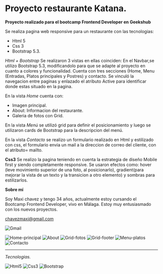 # Proyecto restaurante Katana.

**Proyecto realizado para el bootcamp Frontend Developer en Geekshub**

Se realiza pagina web responsive para un restaurante con las tecnologias:

- Html 5
- Css 3
- Bootstrap 5.3.

_Html + Bootstrap_
Se realizaron 3 vistas en ellas coinciden:
En el Navbar,se utilizo Bootstrap 5.3, modificandolo para que se adapte al proyecto en cuanto a colores y funcionalidad. Cuenta con tres secciones (Home, Menu (Entradas, Platos principales y Postres) y contacto. Se vinculó la navegacion entre paginas y enlazado el atributo Active para identificar donde estas situado en la pagina.

En la vista _Home_ cuenta con:

- Imagen principal.
- About: Informacion del restaurante.
- Galeria de fotos con Grid.

En la vista _Menú_ se utilizó grid para definir el posicionamiento y luego se utilizaron cards de Bootstrap para la descripcion del menú.

En la vista _Contacto_ se realizo un formulario realizado en Html y estilizado con css, el formulario envia un mail a la direccion de correo del cliente, con el atributo= mailto.

**Css3**
Se realizo la pagina teniendo en cuenta la estrategia de diseño Mobile first y siendo completamente responsive.
Se usaron efectos como: hover (leve movimiento superior de una foto, al posicionarlo), gradient(para mejorar la vista de un texto y la transicion a otro elemento) y sombras para estilizarlos.

**Sobre mí**

Soy Maxi chavez y tengo 34 años, actualmente estoy cursando el Bootcamp Frontend Developer, vivo en Málaga. Estoy muy entusiasmado con los nuevos proyectos.

chavezmaxi@gmail.com

![Gmail](https://img.shields.io/badge/Gmail-D14836?style=for-the-badge&logo=gmail&logoColor=white)

![Home-principal](../Restaurante%20V2/Recursos/CapturasReadme/HomePrincipal.jpeg)
![About](../Restaurante%20V2/Recursos/CapturasReadme/About.jpeg)
![Grid-fotos](../Restaurante%20V2/Recursos/CapturasReadme/GridFotos.jpeg)
![Grid-footer](../Restaurante%20V2/Recursos/CapturasReadme/GridFooter.jpeg)
![Menu-platos](../Restaurante%20V2/Recursos/CapturasReadme/MenuPlatos.jpeg)
![Contacto](../Restaurante%20V2/Recursos/CapturasReadme/FormContacto.jpeg)

---

_Tecnologias._

![Html5](https://img.shields.io/badge/HTML5-E34F26?style=for-the-badge&logo=html5&logoColor=white)
![Css3](https://img.shields.io/badge/CSS3-1572B6?style=for-the-badge&logo=css3&logoColor=white)
![Bootstrap](https://img.shields.io/badge/Bootstrap-563D7C?style=for-the-badge&logo=bootstrap&logoColor=white)
